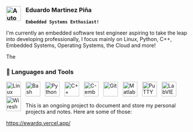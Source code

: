 ### <img align="left" alt="Automotive" width="40px" style="padding-right:10px;" src="https://img.icons8.com/?size=100&id=QZHox15dPPhy&format=png&color=000000" /> Eduardo Martinez Piña

**`Embedded Systems Enthusiast!`**

I'm currently an embedded software test engineer aspiring to take the leap into developing professionally, 
I focus mainly on Linux, Python, C++, Embedded Systems, Operating Systems, the Cloud and more!

The 

### 🧰 Languages and Tools

<img align="left" alt="Linux" width="40px" style="padding-right:10px;" src="https://cdn.jsdelivr.net/gh/devicons/devicon/icons/linux/linux-original.svg" />
<img align="left" alt="Bash" width="40px" style="padding-right:10px;" src="https://img.icons8.com/?size=100&id=8gWOBXY72Osj&format=png&color=000000" />
<img align="left" alt="Python" width="40px" style="padding-right:10px;" src="https://devicon-website.vercel.app/api/python/original.svg" />
<img align="left" alt="C++" width="40px" style="padding-right:10px;" src="https://cdn.jsdelivr.net/gh/devicons/devicon@latest/icons/cplusplus/cplusplus-original.svg" />
<img align="left" alt="C-embedded" width="40px" style="padding-right:10px;" src="https://cdn.jsdelivr.net/gh/devicons/devicon@latest/icons/embeddedc/embeddedc-original-wordmark.svg" />
<img align="left" alt="Git" width="40px" style="padding-right:10px;" src="https://cdn.jsdelivr.net/gh/devicons/devicon/icons/git/git-original.svg" />

<img align="left" alt="Matlab" width="40px" style="padding-right:10px;" src="https://cdn.jsdelivr.net/gh/devicons/devicon@latest/icons/matlab/matlab-original.svg" />

<img align="left" alt="PuTTY" width="40px" style="padding-right:10px;" src="https://cdn.jsdelivr.net/gh/devicons/devicon@latest/icons/putty/putty-original.svg" />
<img align="left" alt="LabVIEW" width="40px" style="padding-right:10px;" src="https://cdn.jsdelivr.net/gh/devicons/devicon@latest/icons/labview/labview-original-wordmark.svg" />
<img align="left" alt="Wireshark" width="40px" style="padding-right:10px;" src="https://cdn.icon-icons.com/icons2/1508/PNG/512/wireshark_104082.png" />
<br />

#


This is an ongoing project to document and store my personal projects and notes. Here are some of those:

https://ewardq.vercel.app/

          
